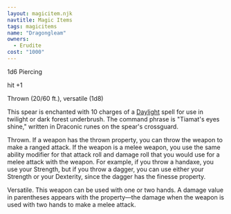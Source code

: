 ```yaml
---
layout: magicitem.njk
navtitle: Magic Items
tags: magicitems
name: "Dragongleam"
owners:
  - Erudite
cost: "1000"
---
```


1d6 Piercing

hit +1 

Thrown (20/60 ft.), versatile (1d8)

This spear is enchanted with 10 charges of a <a href="{{ '/spells/Daylight' | url }}">Daylight</a> spell for use in twilight or dark forest underbrush. The command phrase is "Tiamat's eyes shine," written in Draconic runes on the spear's crossguard.

Thrown. If a weapon has the thrown property, you can throw the weapon to make a ranged attack. If the weapon is a melee weapon, you use the same ability modifier for that attack roll and damage roll that you would use for a melee attack with the weapon. For example, if you throw a handaxe, you use your Strength, but if you throw a dagger, you can use either your Strength or your Dexterity, since the dagger has the finesse property.

Versatile. This weapon can be used with one or two hands. A damage value in parentheses appears with the property—the damage when the weapon is used with two hands to make a melee attack.